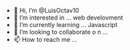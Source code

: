 - 👋 Hi, I’m @LuisOctav10
- 👀 I’m interested in ... web develovment
- 🌱 I’m currently learning ... Javascript  
- 💞️ I’m looking to collaborate o  n ...
- 📫 How to reach me ...

<!---
LuisOctav10/LuisOctav10 is a ✨ special ✨ repository because its `README.md` (this file) appears on your GitHub profile.
You can click the Preview link to take a look at your changes.
--->

